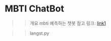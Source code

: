 # MBTI ChatBot

>> 개요
> mbti 예측하는 챗봇
> 참고 링크: [link1](https://wikidocs.net/232689)

>> langst.py
> 
